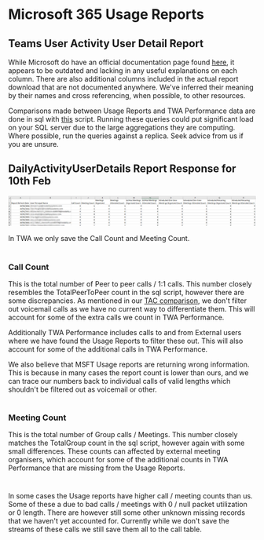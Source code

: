 # Microsoft 365 Usage Reports

## Teams User Activity User Detail Report

While Microsoft do have an official documentation page found [here](https://docs.microsoft.com/en-us/graph/api/reportroot-getteamsuseractivityuserdetail?view=graph-rest-1.0), it appears to be outdated and lacking in any useful explanations on each column. There are also additional columns included in the actual report download that are not documented anywhere. We've inferred their meaning by their names and cross referencing, when possible, to other resources.

Comparisons made between Usage Reports and TWA Performance data are done in sql with [this](MSFT-UsageReports-ComparisonSqlScripts.md) script. Running these queries could put significant load on your SQL server due to the large aggregations they are computing. Where possible, run the queries against a replica. Seek advice from us if you are unsure.

## DailyActivityUserDetails Report Response for 10th Feb
![MSFT Usage Report DailyActivityUserDetails](images/MSFTUsageReportDailyActivityUserDetails.png)

In TWA we only save the Call Count and Meeting Count.

#

### Call Count

This is the total number of Peer to peer calls / 1:1 calls. This number closely resembles the TotalPeerToPeer count in the sql script, however there are some discrepancies. As mentioned in our [TAC comparison](TAC-comparison.md), we don't filter out voicemail calls as we have no current way to differentiate them. This will account for some of the extra calls we count in TWA Performance. 

Additionally TWA Performance includes calls to and from External users where we have found the Usage Reports to filter these out. This will also account for some of the additional calls in TWA Performance. 

We also believe that MSFT Usage reports are returning wrong information. This is because in many cases the report count is lower than ours, and we can trace our numbers back to individual calls of valid lengths which shouldn't be filtered out as voicemail or other.

#

### Meeting Count

This is the total number of Group calls / Meetings. This number closely matches the TotalGroup count in the sql script, however again with some small differences. These counts can affected by external meeting organisers, which account for some of the additional counts in TWA Performance that are missing from the Usage Reports.

#

In some cases the Usage reports have higher call / meeting counts than us. Some of these a due to bad calls / meetings with 0 / null packet utilization or 0 length. There are however still some other unknown missing records that we haven't yet accounted for. Currently while we don't save the streams of these calls we still save them all to the call table.